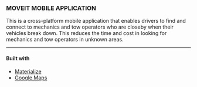 <h3>MOVEIT MOBILE APPLICATION</h3>
This is a cross-platform mobile application that enables drivers to find and connect to mechanics and tow operators who are closeby when their vehicles break down. This reduces the time and cost in looking for mechanics and tow operators in unknown areas.

<hr>
<h4>Built with</h4>
<ul>
  <li><a href="http://materializecss.com">Materialize</a></li>
  <li><a href="https://developers.google.com/maps/">Google Maps</a></li>
</ul>


